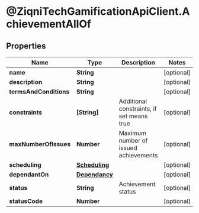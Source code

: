 # @ZiqniTechGamificationApiClient.AchievementAllOf

## Properties

Name | Type | Description | Notes
------------ | ------------- | ------------- | -------------
**name** | **String** |  | [optional] 
**description** | **String** |  | [optional] 
**termsAndConditions** | **String** |  | [optional] 
**constraints** | **[String]** | Additional constraints, if set means true | [optional] 
**maxNumberOfIssues** | **Number** | Maximum number of issued achievements | [optional] 
**scheduling** | [**Scheduling**](Scheduling.md) |  | [optional] 
**dependantOn** | [**Dependancy**](Dependancy.md) |  | [optional] 
**status** | **String** | Achievement status | [optional] 
**statusCode** | **Number** |  | [optional] 


